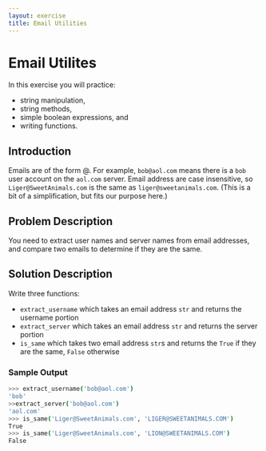 ```yaml
---
layout: exercise
title: Email Utilities
---
```


# Email Utilites

In this exercise you will practice:

- string manipulation,
- string methods,
- simple boolean expressions, and
- writing functions.

## Introduction

Emails are of the form <username>@<server-name>.  For example, `bob@aol.com` means there is a `bob` user account on the `aol.com` server.  Email address are case insensitive, so `Liger@SweetAnimals.com` is the same as `liger@sweetanimals.com`.  (This is a bit of a simplification, but fits our purpose here.)

## Problem Description

You need to extract user names and server names from email addresses, and compare two emails to determine if they are the same.

## Solution Description

Write three functions:

- `extract_username` which takes an email address `str` and returns the username portion
- `extract_server` which takes an email address `str` and returns the server portion
- `is_same` which takes two email address `str`s and returns the `True` if they are the same, `False` otherwise

### Sample Output

```sh
>>> extract_username('bob@aol.com')
'bob'
>>extract_server('bob@aol.com')
'aol.com'
>>> is_same('Liger@SweetAnimals.com', 'LIGER@SWEETANIMALS.COM')
True
>>> is_same('Liger@SweetAnimals.com', 'LION@SWEETANIMALS.COM')
False
```
